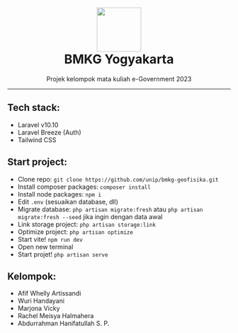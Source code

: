 <h1 align="center">
  <img src="https://github.com/unip/bmkg-geofisika/blob/main/public/images/logo-bmkg.png?raw=true" width="100" > <br>
  BMKG Yogyakarta
</h1>

<p align="center">Projek kelompok mata kuliah e-Government 2023</p>

---------------------------------------------

## Tech stack:
- Laravel v10.10
- Laravel Breeze (Auth)
- Tailwind CSS

## Start project:
- Clone repo: `git clone https://github.com/unip/bmkg-geofisika.git`
- Install composer packages: `composer install`
- Install node packages: `npm i`
- Edit `.env` (sesuaikan database, dll)
- Migrate database: `php artisan migrate:fresh` 
  atau `php artisan migrate:fresh --seed` jika ingin dengan data awal 
- Link storage project: `php artisan storage:link`
- Optimize project: `php artisan optimize`
- Start vite! `npm run dev`
- Open new terminal
- Start projet! `php artisan serve`

## Kelompok:
- Afif Whelly Artissandi
- Wuri Handayani
- Marjona Vicky
- Rachel Meisya Halmahera
- Abdurrahman Hanifatullah S. P.
